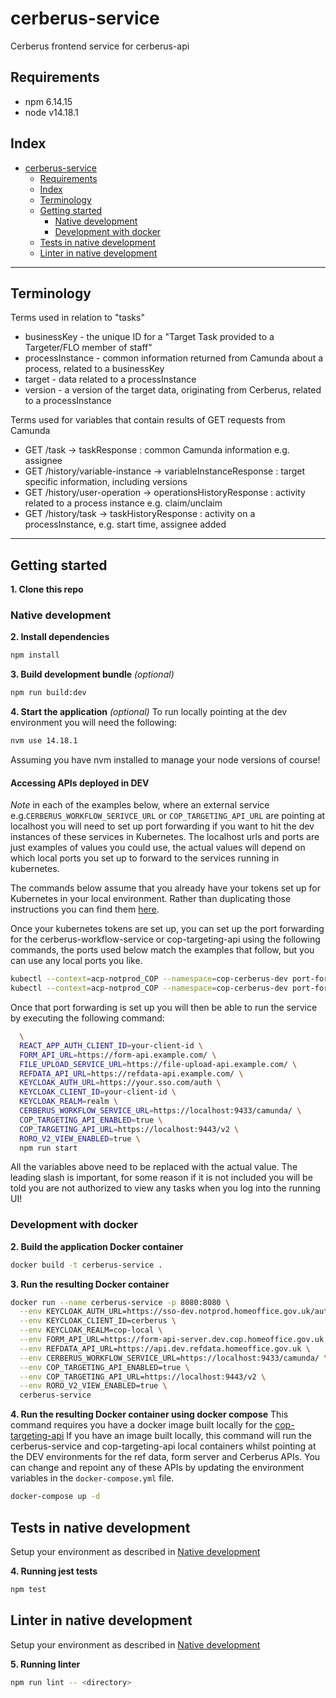# cerberus-service
Cerberus frontend service for cerberus-api

## Requirements
* npm 6.14.15
* node v14.18.1

## Index
- [cerberus-service](#cerberus-service)
  - [Requirements](#requirements)
  - [Index](#index)
  - [Terminology](#terminology)
  - [Getting started](#getting-started)
    - [Native development](#native-development)
    - [Development with docker](#development-with-docker)
  - [Tests in native development](#tests-in-native-development)
  - [Linter in native development](#linter-in-native-development)
----

## Terminology
Terms used in relation to "tasks"
* businessKey - the unique ID for a "Target Task provided to a Targeter/FLO member of staff"
* processInstance - common information returned from Camunda about a process, related to a businessKey
* target - data related to a processInstance
* version - a version of the target data, originating from Cerberus, related to a processInstance

Terms used for variables that contain results of GET requests from Camunda
* GET /task -> taskResponse : common Camunda information e.g. assignee
* GET /history/variable-instance -> variableInstanceResponse : target specific information, including versions
* GET /history/user-operation -> operationsHistoryResponse : activity related to a process instance e.g. claim/unclaim
* GET /history/task -> taskHistoryResponse : activity on a processInstance, e.g. start time, assignee added

----

## Getting started

**1. Clone this repo**

### Native development
**2. Install dependencies**
```sh
npm install
```
**3. Build development bundle** *(optional)*
```sh
npm run build:dev
```
**4. Start the application** *(optional)*
To run locally pointing at the dev environment you will need the following:

```sh
nvm use 14.18.1
```

Assuming you have nvm installed to manage your node versions of course!

#### Accessing APIs deployed in DEV

*Note* in each of the examples below, where an external service e.g.`CERBERUS_WORKFLOW_SERIVCE_URL`
or `COP_TARGETING_API_URL` are pointing at localhost you will need to set up port forwarding if you
want to hit the dev instances of these services in Kubernetes. The localhost urls and ports are just
examples of values you could use, the actual values will depend on which local ports you set up
to forward to the services running in kubernetes.

The commands below assume that you already have your tokens set up for Kubernetes in your local
environment. Rather than duplicating those instructions you can find them [here](https://gitlab.digital.homeoffice.gov.uk/cop/cop-targeting-api#accessing-the-api-deployed-in-dev).

Once your kubernetes tokens are set up, you can set up the port forwarding for the cerberus-workflow-service
or cop-targeting-api using the following commands, the ports used below match the examples that
follow, but you can use any local ports you like.

```sh
kubectl --context=acp-notprod_COP --namespace=cop-cerberus-dev port-forward service/workflow-service 9433:443
kubectl --context=acp-notprod_COP --namespace=cop-cerberus-dev port-forward service/cop-targeting-api 9443:443
```

Once that port forwarding is set up you will then be able to run the service by executing the following command:

```sh
  \
  REACT_APP_AUTH_CLIENT_ID=your-client-id \
  FORM_API_URL=https://form-api.example.com/ \
  FILE_UPLOAD_SERVICE_URL=https://file-upload-api.example.com/ \
  REFDATA_API_URL=https://refdata-api.example.com/ \
  KEYCLOAK_AUTH_URL=https://your.sso.com/auth \
  KEYCLOAK_CLIENT_ID=your-client-id \
  KEYCLOAK_REALM=realm \
  CERBERUS_WORKFLOW_SERVICE_URL=https://localhost:9433/camunda/ \
  COP_TARGETING_API_ENABLED=true \
  COP_TARGETING_API_URL=https://localhost:9443/v2 \
  RORO_V2_VIEW_ENABLED=true \
  npm run start
```

All the variables above need to be replaced with the actual value. The leading slash
is important, for some reason if it is not included you will be told you are not authorized to
view any tasks when you log into the running UI!

### Development with docker
**2. Build the application Docker container**
```sh
docker build -t cerberus-service .
```
**3. Run the resulting Docker container**
```sh
docker run --name cerberus-service -p 8080:8080 \
  --env KEYCLOAK_AUTH_URL=https://sso-dev.notprod.homeoffice.gov.uk/auth \
  --env KEYCLOAK_CLIENT_ID=cerberus \
  --env KEYCLOAK_REALM=cop-local \
  --env FORM_API_URL=https://form-api-server.dev.cop.homeoffice.gov.uk \
  --env REFDATA_API_URL=https://api.dev.refdata.homeoffice.gov.uk \
  --env CERBERUS_WORKFLOW_SERVICE_URL=https://localhost:9433/camunda/ \
  --env COP_TARGETING_API_ENABLED=true \
  --env COP_TARGETING_API_URL=https://localhost:9443/v2 \
  --env RORO_V2_VIEW_ENABLED=true \
  cerberus-service
```
**4. Run the resulting Docker container using docker compose**
This command requires you have a docker image built locally for the
[cop-targeting-api](https://gitlab.digital.homeoffice.gov.uk/cop/cop-targeting-api/-/blob/master/README.md)
If you have an image built locally, this command will run the cerberus-service and cop-targeting-api local
containers whilst pointing at the DEV environments for the ref data, form server and Cerberus APIs. You
can change and repoint any of these APIs by updating the environment variables in the `docker-compose.yml` file.
```sh
docker-compose up -d
```

## Tests in native development

Setup your environment as described in [Native development](#native-development)

**4. Running jest tests**
```sh
npm test
```

## Linter in native development

Setup your environment as described in [Native development](#native-development)

**5. Running linter**
```sh
npm run lint -- <directory>
```
